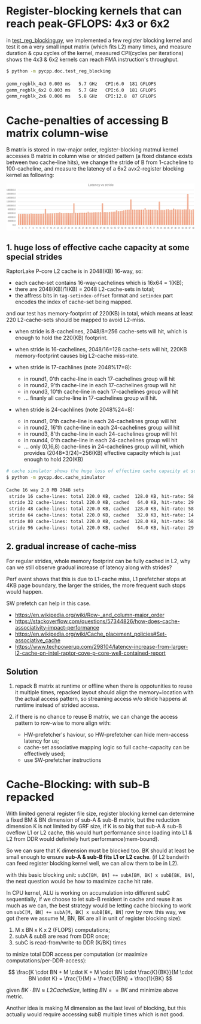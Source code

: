 # Register-blocking kernels that can reach peak-GFLOPS: 4x3 or 6x2

in [test_reg_blocking.py](test_reg_blocking.py), we implemented a few register blocking kernel and test it on a very small input matrix (which fits L2) many times, and measure duration & cpu cycles of the kernel, measured CPI(cycles per iterations) shows the 4x3 & 6x2 kernels can reach FMA instruction's throughput.

```bash
$ python -m pycpp.doc.test_reg_blocking

gemm_regblk_4x3 0.003 ms   5.7 GHz   CPI:6.0  181 GFLOPS
gemm_regblk_6x2 0.003 ms   5.7 GHz   CPI:6.0  181 GFLOPS
gemm_regblk_2x6 0.006 ms   5.8 GHz   CPI:12.8  87 GFLOPS
```

# Cache-penalties of accessing B matrix column-wise
B matrix is stored in row-major order, register-blocking matmul kernel accesses B matrix in column wise or strided pattern (a fixed distance exists between two cache-line hits), we change the stride of B from 1-cacheline to 100-cacheline, and measure the latency of a 6x2 avx2-register blocking kernel as following:

![L2miss_vs_stride.png](./L2miss_vs_stride.png)

## 1. huge loss of effective cache capacity at some special strides
RaptorLake P-core L2 cache is in 2048(KB) 16-way, so:

- each cache-set contains 16-way-cachelines which is 16x64 = 1(KB);
- there are 2048(KB)/1(KB) = 2048 L2-cache-sets in total;
- the affress bits in `tag-setindex-offset` format and `setindex` part encodes the index of cache-set being mapped.

and our test has memory-footprint of 220(KB) in total, which means at least 220 L2-cache-sets should be mapped to avoid L2-miss.

- when stride is 8-cachelines, 2048/8=256 cache-sets will hit, which is enough to hold the 220(KB) footprint.
- when stride is 16-cachelines, 2048/16=128 cache-sets will hit, 220KB memory-footprint causes big L2-cache miss-rate.
- when stride is 17-cachlines (note 2048%17=8):
    - in round1, 0'th cache-line in each 17-cachelines group will hit
    - in round2, 9'th cache-line in each 17-cachelines group will hit
    - in round3, 10'th cache-line in each 17-cachelines group will hit
    - ... finanly all cache-line in 17-cachelines group will hit.

- when stride is 24-cachlines (note 2048%24=8):
    - in round1, 0'th cache-line in each 24-cachelines group will hit
    - in round2, 16'th cache-line in each 24-cachelines group will hit
    - in round3, 8'th cache-line in each 24-cachelines group will hit
    - in round4, 0'th cache-line in each 24-cachelines group will hit
    - ... only (0,16,8) cache-lines in 24-cachelines group will hit, which provides (2048*3/24)=256(KB) effective capacity which is just enough to hold 220(KB)

```bash
# cache simulator shows the huge loss of effective cache capacity at some special strides
$ python -m pycpp.doc.cache_simulator

Cache 16 way 2.0 MB 2048 sets
 stride 16 cache-lines: total 220.0 KB, cached  128.0 KB, hit-rate: 58.2 %
 stride 32 cache-lines: total 220.0 KB, cached   64.0 KB, hit-rate: 29.1 %
 stride 48 cache-lines: total 220.0 KB, cached  128.0 KB, hit-rate: 58.2 %
 stride 64 cache-lines: total 220.0 KB, cached   32.0 KB, hit-rate: 14.5 %
 stride 80 cache-lines: total 220.0 KB, cached  128.0 KB, hit-rate: 58.2 %
 stride 96 cache-lines: total 220.0 KB, cached   64.0 KB, hit-rate: 29.1 %
```

## 2. gradual increase of cache-miss
For regular strides, whole memory footprint can be fully cached in L2, why can we still observe gradual increase of latency along with strides?
 
Perf event shows that this is due to L1-cache miss, L1 prefetcher stops at 4KB page boundary, the larger the strides, the more frequent such stops would happen.

SW prefetch can help in this case.

 - https://en.wikipedia.org/wiki/Row-_and_column-major_order
 - https://stackoverflow.com/questions/57344826/how-does-cache-associativity-impact-performance
 - https://en.wikipedia.org/wiki/Cache_placement_policies#Set-associative_cache
 - https://www.techpowerup.com/298104/latency-increase-from-larger-l2-cache-on-intel-raptor-cove-p-core-well-contained-report


## Solution

 1. repack B matrix at runtime or offline when there is oppotunities to reuse it multiple times, repacked layout should align the memory=location with the actual access pattern, so streaming access w/o stride happens at runtime instead of strided access.

 2. if there is no chance to reuse B matrix, we can change the access pattern to row-wise to more align with:
    - HW-prefetcher's haviour, so HW-prefetcher can hide mem-access latency for us;
    - cache-set associative mapping logic so full cache-capacity can be effectively used;
    - use SW-prefetcher instructions

# Cache-Blocking: with sub-B repacked

With limited general register file size, register blocking kernel can determine a fixed BM & BN dimension of sub-A & sub-B matrix,
but the reduction dimension K is not limited by GRF size, if K is so big that sub-A & sub-B oveflow L1 or L2 cache, this
would hurt performance since loading into L1 & L2 from DDR would definitely hurt performance(mem-bound).

So we can sure that K dimension must be blocked too. BK should at least be small enough to ensure **sub-A & sub-B fits L1 or L2 cache**.
(if L2 bandwith can feed register blocking kernel well, we can allow them to be in L2).

with this basic blocking unit: `subC[BM, BN] += subA[BM, BK] x subB[BK, BN]`, the next question would be how to maximize cache hit rate.

In CPU kernel, ALU is working on accumulation into different subC sequentially, if we choose to let sub-B resident in cache and reuse it
as much as we can, the best strategy would be letting cache blocking to work on `subC[M, BN] += subA[M, BK] x subB[BK, BN]` row by row.
this way, we got (here we assume M, BN, BK are all in unit of register blocking size):

 1. M x BN x K x 2 (FLOPS) computations;
 2. subA & subB are read from DDR once;
 3. subC is read-from/write-to DDR (K/BK) times

to minize total DDR access per computation (or maximize computations/per-DDR-access):

$$
\frac{K \cdot BN + M \cdot K + M \cdot BN \cdot \frac{K}{BK}}{M \cdot BN \cdot K} = \frac{1}{M} + \frac{1}{BN} + \frac{1}{BK}
$$

given $BK \cdot BN \approx L2CacheSize$, letting $BN == BK$ and minimize above metric.

Another idea is making M dimension as the last level of blocking, but this actually would require accessing subB multiple times which is not good.

